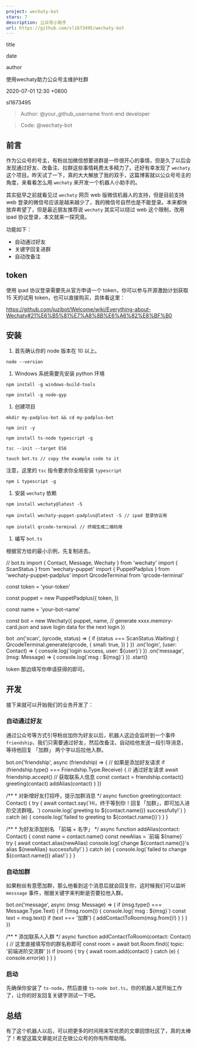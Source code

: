 ```yaml
---
project: wechaty-bot
stars: 7
description: 公众号小助手
url: https://github.com/sl1673495/wechaty-bot
---
```


title

date

author

使用wechaty助力公众号主维护社群

2020-07-01 12:30 +0800

sl1673495

> Author: @your\_github\_username front-end developer

> Code: @wechaty-bot

前言
--

作为公众号的号主，有粉丝加微信想要进群是一件很开心的事情，但是久了以后会发现通过好友、改备注、拉群这些事情耗费太多精力了。还好有幸发现了 `wechaty` 这个项目。昨天试了一下，真的大大解放了我的双手，这篇博客就以公众号号主的角度，来看看怎么用 `wechaty` 来开发一个机器人小助手的。

其实挺早之前就看见过 `wechaty` 网页 web 版微信机器人的支持，但是目前支持 web 登录的微信号应该是越来越少了，我的微信号自然也是不能登录。本来都快放弃希望了，但是最近朋友推荐说 `wechaty` 其实可以绕过 web 这个限制，改用 ipad 协议登录，本文就来一探究竟。

功能如下：

-   自动通过好友
-   关键字回复进群
-   自动改备注

token
-----

使用 ipad 协议登录需要先从官方申请一个 token，你可以参与开源激励计划获取 15 天的试用 token，也可以直接购买，具体看这里：

https://github.com/juzibot/Welcome/wiki/Everything-about-Wechaty#21%E6%B5%81%E7%A8%8B%E6%A6%82%E8%BF%B0

安装
--

1.  首先确认你的 node 版本在 10 以上。

```
node --version
```

1.  Windows 系统需要先安装 python 环境

```
npm install -g windows-build-tools

npm install -g node-gyp
```

1.  创建项目

```
mkdir my-padplus-bot && cd my-padplus-bot

npm init -y

npm install ts-node typescript -g

tsc --init --target ES6

touch bot.ts // copy the example code to it
```

注意，这里的 `tsc` 指令要求你全局安装 `typescript`

```
npm i typescript -g
```

1.  安装 `wechaty` 依赖

```
npm install wechaty@latest -S

npm install wechaty-puppet-padplus@latest -S // ipad 登录协议用

npm install qrcode-terminal // 终端生成二维码用
```

1.  编写 `bot.ts`

根据官方给的最小示例，先复制进去。

// bot.ts
import { Contact, Message, Wechaty } from 'wechaty'
import { ScanStatus } from 'wechaty-puppet'
import { PuppetPadplus } from 'wechaty-puppet-padplus'
import QrcodeTerminal from 'qrcode-terminal'

const token \= 'your-token'

const puppet \= new PuppetPadplus({
  token,
})

const name \= 'your-bot-name'

const bot \= new Wechaty({
  puppet,
  name, // generate xxxx.memory-card.json and save login data for the next login
})

bot
  .on('scan', (qrcode, status) \=> {
    if (status \=== ScanStatus.Waiting) {
      QrcodeTerminal.generate(qrcode, {
        small: true,
      })
    }
  })
  .on('login', (user: Contact) \=> {
    console.log(\`login success, user: ${user}\`)
  })
  .on('message', (msg: Message) \=> {
    console.log(\`msg : ${msg}\`)
  })
  .start()

token 那边填写你申请获得的即可。

开发
--

接下来就可以开始我们的业务开发了：

### 自动通过好友

通过公众号等方式引导粉丝加你为好友以后，机器人这边会监听到一个事件 `friendship`，我们只需要通过好友，然后改备注，自动给他发送一段引导消息，等待他回复 「加群」 两个字以后拉他入群。

bot.on('friendship', async (friendship) \=> {
  // 如果是添加好友请求
  if (friendship.type() \=== Friendship.Type.Receive) {
    // 通过好友请求
    await friendship.accept()
    // 获取联系人信息
    const contact \= friendship.contact()
    greeting(contact)
    addAlias(contact)
  }
})

/\*\*
 \* 对新增好友打招呼，提示加群消息
 \*/
async function greeting(contact: Contact) {
  try {
    await contact.say(\`Hi，终于等到你！回复「加群」，即可加入进阶交流群哦。\`)
    console.log(\`greeting to ${contact.name()} successfully!\`)
  } catch (e) {
    console.log(\`failed to greeting to ${contact.name()}\`)
  }
}

/\*\*
 \* 为好友添加别名 「前端 + 名字」
 \*/
async function addAlias(contact: Contact) {
  const name \= contact.name()
  const newAlias \= \`前端 ${name}\`
  try {
    await contact.alias(newAlias)
    console.log(\`change ${contact.name()}'s alias ${newAlias} successfully!\`)
  } catch (e) {
    console.log(\`failed to change ${contact.name()} alias!\`)
  }
}

### 自动加群

如果粉丝有意愿加群，那么他看到这个消息后就会回复你，这时候我们可以监听 `messsage` 事件，根据关键字来判断是否要拉他入群。

bot.on('message', async (msg: Message) \=> {
  if (msg.type() \=== Message.Type.Text) {
    if (!msg.room()) {
      console.log(\`msg : ${msg}\`)
      const text \= msg.text()
      if (text \=== '加群') {
        addContactToRoom(msg.from()!)
      }
    }
  }
})

  /\*\*
 \* 添加联系人入群
 \*/
async function addContactToRoom(contact: Contact) {
  // 这里直接填写你的群名称即可
  const room \= await bot.Room.find({ topic: '前端进阶交流群' })
  if (room) {
    try {
      await room.add(contact)
    } catch (e) {
      console.error(e)
    }
  }
}

### 启动

先确保你安装了 `ts-node`，然后直接 `ts-node bot.ts`，你的机器人就开始工作了，让你的好友回复关键字测试一下吧。

总结
--

有了这个机器人以后，可以把更多的时间用来写优质的文章回馈社区了，真的太棒了！希望这篇文章能对正在做公众号的你有所帮助哦。
